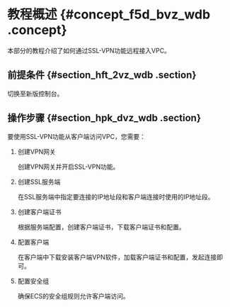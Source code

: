 # 教程概述 {#concept_f5d_bvz_wdb .concept}

本部分的教程介绍了如何通过SSL-VPN功能远程接入VPC。

## 前提条件 {#section_hft_2vz_wdb .section}

切换至新版控制台。

## 操作步骤 {#section_hpk_dvz_wdb .section}

要使用SSL-VPN功能从客户端访问VPC，您需要：

1.  创建VPN网关

    创建VPN网关并开启SSL-VPN功能。

2.  创建SSL服务端

    在SSL服务端中指定要连接的IP地址段和客户端连接时使用的IP地址段。

3.  创建客户端证书

    根据服务端配置，创建客户端证书，下载客户端证书和配置。

4.  配置客户端

    在客户端中下载安装客户端VPN软件，加载客户端证书和配置，发起连接即可。

5.  配置安全组

    确保ECS的安全组规则允许客户端访问。


